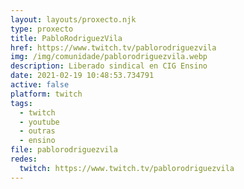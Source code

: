 ```yaml
---
layout: layouts/proxecto.njk
type: proxecto
title: PabloRodriguezVila
href: https://www.twitch.tv/pablorodriguezvila
img: /img/comunidade/pablorodriguezvila.webp
description: Liberado sindical en CIG Ensino
date: 2021-02-19 10:48:53.734791
active: false
platform: twitch
tags:
  - twitch
  - youtube
  - outras
  - ensino
file: pablorodriguezvila
redes:
  twitch: https://www.twitch.tv/pablorodriguezvila
---
```

